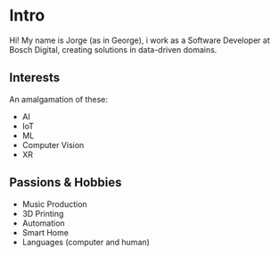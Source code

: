 # Intro
Hi! 
My name is Jorge (as in George), i work as a Software Developer at Bosch Digital, creating solutions in data-driven domains.

## Interests
An amalgamation of these:
- AI
- IoT
- ML
- Computer Vision
- XR

## Passions & Hobbies
- Music Production
- 3D Printing
- Automation
- Smart Home
- Languages (computer and human)
